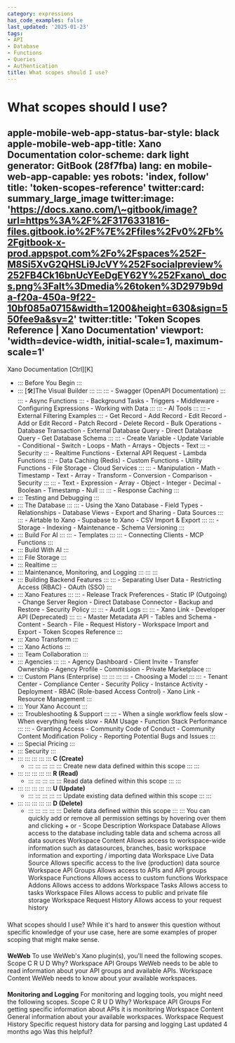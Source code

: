 ```yaml
---
category: expressions
has_code_examples: false
last_updated: '2025-01-23'
tags:
- API
- Database
- Functions
- Queries
- Authentication
title: What scopes should I use?
---
```


# What scopes should I use?

apple-mobile-web-app-status-bar-style: black
apple-mobile-web-app-title: Xano Documentation
color-scheme: dark light
generator: GitBook (28f7fba)
lang: en
mobile-web-app-capable: yes
robots: 'index, follow'
title: 'token-scopes-reference'
twitter:card: summary\_large\_image
twitter:image: 'https://docs.xano.com/\~gitbook/image?url=https%3A%2F%2F3176331816-files.gitbook.io%2F%7E%2Ffiles%2Fv0%2Fb%2Fgitbook-x-prod.appspot.com%2Fo%2Fspaces%252F-M8Si5XvG2QHSLi9JcVY%252Fsocialpreview%252FB4Ck16bnUcYEeDgEY62Y%252Fxano\_docs.png%3Falt%3Dmedia%26token%3D2979b9da-f20a-450a-9f22-10bf085a0715&width=1200&height=630&sign=550fee9a&sv=2'
twitter:title: 'Token Scopes Reference \| Xano Documentation'
viewport: 'width=device-width, initial-scale=1, maximum-scale=1'
---
[](../../index.html)
Xano Documentation
[Ctrl][K]
-   ::: 
    Before You Begin
    :::
-   ::: 
    [🛠️]The Visual Builder
    :::
        ::: 
            ::: 
            -   Swagger (OpenAPI Documentation)
            :::
            ::: 
            -   Async Functions
            :::
        -   Background Tasks
        -   Triggers
        -   Middleware
        -   Configuring Expressions
        -   Working with Data
        :::
        ::: 
        -   AI Tools
            ::: 
                ::: 
                -   External Filtering Examples
                :::
            -   Get Record
            -   Add Record
            -   Edit Record
            -   Add or Edit Record
            -   Patch Record
            -   Delete Record
            -   Bulk Operations
            -   Database Transaction
            -   External Database Query
            -   Direct Database Query
            -   Get Database Schema
            :::
            ::: 
            -   Create Variable
            -   Update Variable
            -   Conditional
            -   Switch
            -   Loops
            -   Math
            -   Arrays
            -   Objects
            -   Text
            :::
        -   Security
            ::: 
            -   Realtime Functions
            -   External API Request
            -   Lambda Functions
            :::
        -   Data Caching (Redis)
        -   Custom Functions
        -   Utility Functions
        -   File Storage
        -   Cloud Services
        :::
        ::: 
        -   Manipulation
        -   Math
        -   Timestamp
        -   Text
        -   Array
        -   Transform
        -   Conversion
        -   Comparison
        -   Security
        :::
        ::: 
        -   Text
        -   Expression
        -   Array
        -   Object
        -   Integer
        -   Decimal
        -   Boolean
        -   Timestamp
        -   Null
        :::
        ::: 
        -   Response Caching
        :::
-   ::: 
    Testing and Debugging
    :::
-   ::: 
    The Database
    :::
        ::: 
        -   Using the Xano Database
        -   Field Types
        -   Relationships
        -   Database Views
        -   Export and Sharing
        -   Data Sources
        :::
        ::: 
        -   Airtable to Xano
        -   Supabase to Xano
        -   CSV Import & Export
        :::
        ::: 
        -   Storage
        -   Indexing
        -   Maintenance
        -   Schema Versioning
        :::
-   ::: 
    Build For AI
    :::
        ::: 
        -   Templates
        :::
        ::: 
        -   Connecting Clients
        -   MCP Functions
        :::
-   ::: 
    Build With AI
    :::
-   ::: 
    File Storage
    :::
-   ::: 
    Realtime
    :::
-   ::: 
    Maintenance, Monitoring, and Logging
    :::
        ::: 
        :::
-   ::: 
    Building Backend Features
    :::
        ::: 
        -   Separating User Data
        -   Restricting Access (RBAC)
        -   OAuth (SSO)
        :::
-   ::: 
    Xano Features
    :::
        ::: 
        -   Release Track Preferences
        -   Static IP (Outgoing)
        -   Change Server Region
        -   Direct Database Connector
        -   Backup and Restore
        -   Security Policy
        :::
        ::: 
        -   Audit Logs
        :::
        ::: 
        -   Xano Link
        -   Developer API (Deprecated)
        :::
        ::: 
        -   Master Metadata API
        -   Tables and Schema
        -   Content
        -   Search
        -   File
        -   Request History
        -   Workspace Import and Export
        -   Token Scopes Reference
        :::
-   ::: 
    Xano Transform
    :::
-   ::: 
    Xano Actions
    :::
-   ::: 
    Team Collaboration
    :::
-   ::: 
    Agencies
    :::
        ::: 
        -   Agency Dashboard
        -   Client Invite
        -   Transfer Ownership
        -   Agency Profile
        -   Commission
        -   Private Marketplace
        :::
-   ::: 
    Custom Plans (Enterprise)
    :::
        ::: 
            ::: 
                ::: 
                -   Choosing a Model
                :::
            :::
        -   Tenant Center
        -   Compliance Center
        -   Security Policy
        -   Instance Activity
        -   Deployment
        -   RBAC (Role-based Access Control)
        -   Xano Link
        -   Resource Management
        :::
-   ::: 
    Your Xano Account
    :::
-   ::: 
    Troubleshooting & Support
    :::
        ::: 
        -   When a single workflow feels slow
        -   When everything feels slow
        -   RAM Usage
        -   Function Stack Performance
        :::
        ::: 
        -   Granting Access
        -   Community Code of Conduct
        -   Community Content Modification Policy
        -   Reporting Potential Bugs and Issues
        :::
-   ::: 
    Special Pricing
    :::
-   ::: 
    Security
    :::
-   ::: 
    ::: 
    :::
    :::
    ::: 
    **C (Create)**
    -   ::: 
        ::: 
        :::
        :::
        ::: 
        Create new data defined within this scope
        :::
    :::
-   ::: 
    ::: 
    :::
    :::
    ::: 
    **R (Read)**
    -   ::: 
        ::: 
        :::
        :::
        ::: 
        Read data defined within this scope
        :::
    :::
-   ::: 
    ::: 
    :::
    :::
    ::: 
    **U (Update)**
    -   ::: 
        ::: 
        :::
        :::
        ::: 
        Update existing data defined within this scope
        :::
    :::
-   ::: 
    ::: 
    :::
    :::
    ::: 
    **D (Delete)**
    -   ::: 
        ::: 
        :::
        :::
        ::: 
        Delete data defined within this scope
        :::
    :::
You can quickly add or remove all permission settings by hovering over them and clicking + or -
Scope
Description
Workspace Database
Allows access to the database including table data and schema across all data sources
Workspace Content
Allows access to workspace-wide information such as datasources, branches, basic workspace information and exporting / importing data
Workspace Live Data Source
Allows specific access to the live (production) data source
Workspace API Groups
Allows access to APIs and API groups
Workspace Functions
Allows access to custom functions
Workspace Addons
Allows access to addons
Workspace Tasks
Allows access to tasks
Workspace Files
Allows access to public and private file storage
Workspace Request History
Allows access to your request history
###  
What scopes should I use?
While it\'s hard to answer this question without specific knowledge of your use case, here are some examples of proper scoping that might make sense.
####  
**WeWeb**
To use WeWeb\'s Xano plugin(s), you\'ll need the following scopes.
Scope
C
R
U
D
Why?
Workspace API Groups
WeWeb needs to be able to read information about your API groups and available APIs.
Workspace Content
WeWeb needs to know about your available workspaces.
####  
**Monitoring and Logging**
For monitoring and logging tools, you might need the following scopes.
Scope
C
R
U
D
Why?
Workspace API Groups
For getting specific information about APIs it is monitoring
Workspace Content
General information about your available workspaces.
Workspace Request History
Specific request history data for parsing and logging
Last updated 4 months ago
Was this helpful?